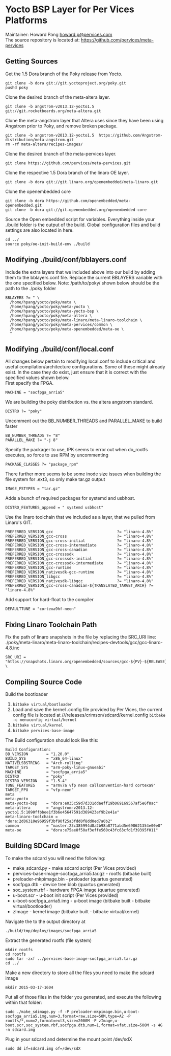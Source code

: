 Yocto BSP Layer for Per Vices Platforms
========================================================

Maintainer: Howard Pang <howard.p@pervices.com></br>
The source repository is located at: https://github.com/pervices/meta-pervices

## Getting Sources
Get the 1.5 Dora branch of the Poky release from Yocto.
```
git clone -b dora git://git.yoctoproject.org/poky.git
pushd poky
```
Clone the desired branch of the meta-altera layer.
```
git clone -b angstrom-v2013.12-yocto1.5 git://git.rocketboards.org/meta-altera.git
```
Clone the meta-angstrom layer that Altera uses since they have been using Angstrom prior to Poky, and remove broken package.
```
git clone -b angstrom-v2013.12-yocto1.5  https://github.com/Angstrom-distribution/meta-angstrom.git
rm -rf meta-altera/recipes-images/
```
Clone the desired branch of the meta-pervices layer.
```
git clone https://github.com/pervices/meta-pervices.git
```
Clone the respective 1.5 Dora branch of the linaro OE layer.
```
git clone -b dora git://git.linaro.org/openembedded/meta-linaro.git
```
Clone the openembedded core
```
git clone -b dora https://github.com/openembedded/meta-openembedded.git
git clone -b dora git://git.openembedded.org/openembedded-core
```
Source the Open embedded script for variables. Everything inside your ./build folder is the output of the build.
Global configuration files and build settings are also located in here.
```
cd ../
source poky/oe-init-build-env ./build
```

## Modifying ./build/conf/bblayers.conf
Include the extra layers that we included above into our build by adding them to the bblayers.conf file.
Replace the current BBLAYERS variable with the one specified below. Note: /path/to/poky/ shown below should be the path to the ./poky folder
```
BBLAYERS ?= " \
  /home/hpang/yocto/poky/meta \
  /home/hpang/yocto/poky/meta-yocto \
  /home/hpang/yocto/poky/meta-yocto-bsp \
  /home/hpang/yocto/poky/meta-altera \
  /home/hpang/yocto/poky/meta-linaro/meta-linaro-toolchain \
  /home/hpang/yocto/poky/meta-pervices/common \
  /home/hpang/yocto/poky/meta-openembedded/meta-oe \
  "
```

## Modifying ./build/conf/local.conf
All changes below pertain to modifying local.conf to include critical and useful compilation/architecture configurations. Some of these
might already exist. In the case they do exist, just ensure that it is correct with the specified values shown below.</br>
First specify the FPGA.
```
MACHINE = "socfpga_arria5"
```
We are building the poky distribution vs. the altera angstrom standard.
```
DISTRO ?= "poky"
```
Uncomment out the BB_NUMBER_THREADS and PARALLEL_MAKE to build faster
```
BB_NUMBER_THREADS ?= "8"
PARALLEL_MAKE ?= "-j 8"
```
Specify the packager to use, IPK seems to error out when do_rootfs executes, so force to use RPM by uncommenting
```
PACKAGE_CLASSES ?= "package_rpm"
```
There further more seems to be some inode size issues when building the file system for .ext3, so only make tar.gz output
```
IMAGE_FSTYPES = "tar.gz"
```
Adds a bunch of required packages for systemd and usbhost.
```
DISTRO_FEATURES_append = " systemd usbhost"
```
Use the linaro toolchain that we included as a layer, that we pulled from Linaro's GIT.
```
PREFERRED_VERSION_gcc                            ?= "linaro-4.8%"
PREFERRED_VERSION_gcc-cross                      ?= "linaro-4.8%"
PREFERRED_VERSION_gcc-cross-initial              ?= "linaro-4.8%"
PREFERRED_VERSION_gcc-cross-intermediate         ?= "linaro-4.8%"
PREFERRED_VERSION_gcc-cross-canadian             ?= "linaro-4.8%"
PREFERRED_VERSION_gcc-crosssdk                   ?= "linaro-4.8%"
PREFERRED_VERSION_gcc-crosssdk-initial           ?= "linaro-4.8%"
PREFERRED_VERSION_gcc-crosssdk-intermediate      ?= "linaro-4.8%"
PREFERRED_VERSION_gcc-runtime                    ?= "linaro-4.8%"
PREFERRED_VERSION_nativesdk-gcc-runtime          ?= "linaro-4.8%"
PREFERRED_VERSION_libgcc                         ?= "linaro-4.8%"
PREFERRED_VERSION_nativesdk-libgcc               ?= "linaro-4.8%"
PREFERRED_VERSION_gcc-cross-canadian-${TRANSLATED_TARGET_ARCH} ?= "linaro-4.8%"
```

Add support for hard-float to the compiler
```
DEFAULTTUNE = "cortexa9hf-neon"
```

## Fixing Linaro Toolchain Path
Fix the path of linaro snapshots in the file by replacing the SRC_URI line:
./poky/meta-linaro/meta-linaro-toolchain/recipes-devtools/gcc/gcc-linaro-4.8.inc
```
SRC_URI = "https://snapshots.linaro.org/openembedded/sources/gcc-${PV}-${RELEASE}.tar.xz \
```

## Compiling Source Code
Build the bootloader

1. `bitbake virtual/bootloader`
2. Load and save the kernel .config file provided by Per Vices, the current config file is located at ///releases/crimson/sdcard/kernel.config 
   `bitbake -c menuconfig virtual/kernel`
3. `bitbake virtual/kernel`
4. `bitbake pervices-base-image`

The Build configuration should look like this:
```
Build Configuration:
BB_VERSION        = "1.20.0"
BUILD_SYS         = "x86_64-linux"
NATIVELSBSTRING   = "Arch-rolling"
TARGET_SYS        = "arm-poky-linux-gnueabi"
MACHINE           = "socfpga_arria5"
DISTRO            = "poky"
DISTRO_VERSION    = "1.5.4"
TUNE_FEATURES     = "armv7a vfp neon callconvention-hard cortexa9"
TARGET_FPU        = "vfp-neon"
meta              
meta-yocto        
meta-yocto-bsp    = "dora:e035c59d7d331ddaeff19b069169567af5e6f8ac"
meta-altera       = "angstrom-v2013.12-yocto1.5:1090ffbbee1f3b6e45647591d369423ef9b2e41e"
meta-linaro-toolchain = "dora:2d06310e96959f3bf90f25a3fdd0f8dd0ed7a0b2"
common            = "master:23c385994d8a2b98a8771abd5e698621354e00e0"
meta-oe           = "dora:e75ae8f50af3effe560c43fc63cfd1f39395f011"
```

## Building SDCard Image
To make the sdcard you will need the following:

* make_sdcard.py - make sdcard script (Per Vices provided)
* pervices-base-image-socfpga_arria5.tar.gz - rootfs (bitbake built)
* preloader-mkpimage.bin - preloader (quartus generated)
* socfpga.dtb - device tree blob (quartus generated)
* soc_system.rbf - hardware FPGA image (quartue generated)
* u-boot.scr - u-boot init script (Per Vices provided)
* u-boot-socfpga_arria5.img - u-boot image (bitbake built - bitbake virtual/bootloader)
* zImage - kernel image (bitbake built - bitbake virtual/kernel)

Navigate the to the output directory at
```
./build/tmp/deploy/images/socfpga_arria5
```
Extract the generated rootfs (file system)
```
mkdir rootfs
cd rootfs
sudo tar -zxf ../pervices-base-image-socfpga_arria5.tar.gz
cd ../
```
Make a new directory to store all the files you need to make the sdcard image
```
mkdir 2015-03-17-1604
```
Put all of those files in the folder you generated, and execute the following within that folder:
```
sudo ./make_sdimage.py -f -P preloader-mkpimage.bin,u-boot-socfpga_arria5.img,num=3,format=raw,size=50M,type=A2 -P rootfs/*,num=2,format=ext3,size=2000M -P zImage,u-boot.scr,soc_system.rbf,socfpga.dtb,num=1,format=vfat,size=500M -s 4G -n sdcard.img
```
Plug in your sdcard and determine the mount point /dev/sdX
```
sudo dd if=sdcard.img of=/dev/sdX
```

